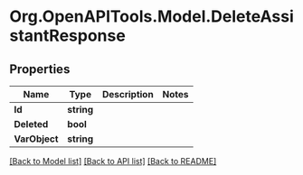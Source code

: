 # Org.OpenAPITools.Model.DeleteAssistantResponse

## Properties

Name | Type | Description | Notes
------------ | ------------- | ------------- | -------------
**Id** | **string** |  | 
**Deleted** | **bool** |  | 
**VarObject** | **string** |  | 

[[Back to Model list]](../README.md#documentation-for-models) [[Back to API list]](../README.md#documentation-for-api-endpoints) [[Back to README]](../README.md)

